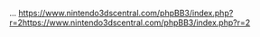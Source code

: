 ...
https://www.nintendo3dscentral.com/phpBB3/index.php?r=2https://www.nintendo3dscentral.com/phpBB3/index.php?r=2
